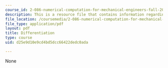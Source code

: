 ```yaml
---
course_id: 2-086-numerical-computation-for-mechanical-engineers-fall-2014
description: This is a resource file that contains information regarding differentiation.
file_location: /coursemedia/2-086-numerical-computation-for-mechanical-engineers-fall-2014/d25e9d10e9cd4bd5dcc66422dedc0ada_MIT2_086F14_Nutshell_Diff.pdf
file_type: application/pdf
layout: pdf
title: Differentiation
type: course
uid: d25e9d10e9cd4bd5dcc66422dedc0ada

---
```

None